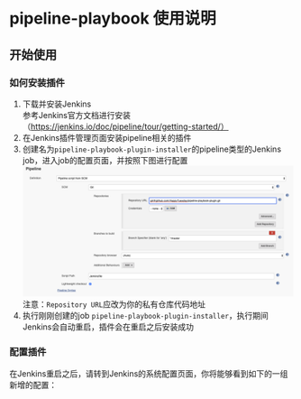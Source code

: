 # pipeline-playbook 使用说明

## 开始使用

### 如何安装插件

1. 下载并安装Jenkins  
   参考Jenkins官方文档进行安装（https://jenkins.io/doc/pipeline/tour/getting-started/）
2. 在Jenkins插件管理页面安装pipeline相关的插件
3. 创建名为`pipeline-playbook-plugin-installer`的pipeline类型的Jenkins job，进入job的配置页面，并按照下图进行配置  
   ![pipeline-playbook-plugin-installer-configure](images/pipeline-playbook-plugin-installer-configure.png)  
   注意：`Repository URL`应改为你的私有仓库代码地址
4. 执行刚刚创建的job `pipeline-playbook-plugin-installer`，执行期间Jenkins会自动重启，插件会在重启之后安装成功

### 配置插件

在Jenkins重启之后，请转到Jenkins的系统配置页面，你将能够看到如下的一组新增的配置：


